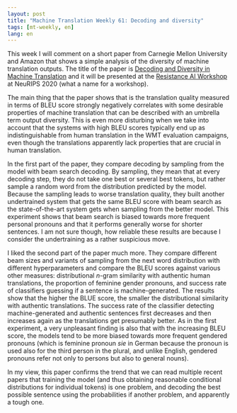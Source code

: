 ```yaml
---
layout: post
title: "Machine Translation Weekly 61: Decoding and diversity"
tags: [mt-weekly, en]
lang: en
---
```


This week I will comment on a short paper from Carnegie Mellon University and
Amazon that shows a simple analysis of the diversity of machine translation
outputs. The title of the paper is [Decoding and Diversity in Machine
Translation](https://arxiv.org/abs/2011.13477) and it will be presented at the
[Resistance AI
Workshop](https://sites.google.com/view/resistance-ai-neurips-20/home) at
NeuRIPS 2020 (what a name for a workshop).

The main thing that the paper shows that is the translation quality measured in
terms of BLEU score strongly negatively correlates with some desirable
properties of machine translation that can be described with an umbrella term
output diversity. This is even more disturbing when we take into account that
the systems with high BLEU scores typically end up as indistinguishable from
human translation in the WMT evaluation campaigns, even though the translations
apparently lack properties that are crucial in human translation.

In the first part of the paper, they compare decoding by sampling from the
model with beam search decoding. By sampling, they mean that at every decoding
step, they do not take one best or several best tokens, but rather sample a
random word from the distribution predicted by the model. Because the sampling
leads to worse translation quality, they built another undertrained system that
gets the same BLEU score with beam search as the state-of-the-art system gets
when sampling from the better model. This experiment shows that beam search is
biased towards more frequent personal pronouns and that it performs generally
worse for shorter sentences. I am not sure though, how reliable these results
are because I consider the undertraining as a rather suspicious move.

I liked the second part of the paper much more. They compare different beam
sizes and variants of sampling from the next word distribution with different
hyperparameters and compare the BLEU scores against various other measures:
distributional _n_-gram similarity with authentic human translations, the
proportion of feminine gender pronouns, and success rate of classifiers
guessing if a sentence is machine-generated. The results show that the higher
the BLUE score, the smaller the distributional similarity with authentic
translations. The success rate of the classifier detecting machine-generated
and authentic sentences first decreases and then increases again as the
translations get presumably better. As in the first experiment, a very
unpleasant finding is also that with the increasing BLEU score, the models tend
to be more biased towards more frequent gendered pronouns (which is feminine
pronoun _sie_ in German because the pronoun is used also for the third person
in the plural, and unlike English, gendered pronouns refer not only to persons
but also to general nouns).

In my view, this paper confirms the trend that we can read multiple recent
papers that training the model (and thus obtaining reasonable conditional
distributions for individual tokens) is one problem, and decoding the best
possible sentence using the probabilities if another problem, and apparently a
tough one.
